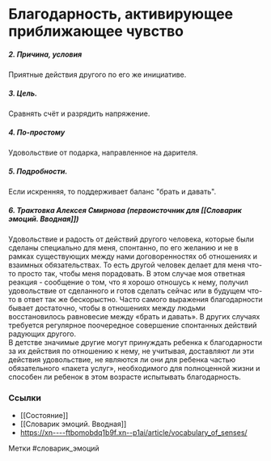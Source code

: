 

#  Благодарность, активирующее приближающее чувство

##### 2. Причина, условия
Приятные действия другого по его же инициативе.

##### 3. Цель.
Сравнять счёт и разрядить напряжение.

##### 4. По-простому
Удовольствие от подарка, направленное на дарителя.

##### 5. Подробности.
Если искренняя, то поддерживает баланс "брать и давать".

##### 6. Трактовка Алексея Смирнова (первоисточник для [[Словарик эмоций. Вводная]])
Удовольствие и радость от действий другого человека, которые были сделаны специально для меня, спонтанно, по его желанию и не в рамках существующих между нами договоренностях об отношениях и взаимных обязательствах. То есть другой человек делает для меня что-то просто так, чтобы меня порадовать. В этом случае моя ответная реакция - сообщение о том, что я хорошо отношусь к нему, получил удовольствие от сделанного и готов сделать сейчас или в будущем что-то в ответ так же бескорыстно. Часто самого выражения благодарности бывает достаточно, чтобы в отношениях между людьми восстановилось равновесие между «брать и давать». В других случаях требуется регулярное поочередное совершение спонтанных действий радующих другого.  
В детстве значимые другие могут принуждать ребенка к благодарности за их действия по отношению к нему, не учитывая, доставляют ли эти действия удовольствие, не являются ли они для ребенка частью обязательного «пакета услуг», необходимого для полноценной жизни и способен ли ребенок в этом возрасте испытывать благодарность.


### Ссылки
- [[Состояние]]
- [[Словарик эмоций. Вводная]]
- https://xn----ftbomobdq1b9f.xn--p1ai/article/vocabulary_of_senses/


Метки #словарик_эмоций 


